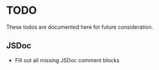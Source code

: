# TODO

These todos are documented here for future consideration.

## JSDoc

- Fill out all missing JSDoc comment blocks
